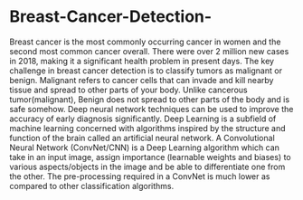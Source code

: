 # Breast-Cancer-Detection-
Breast cancer is the most commonly occurring cancer in women and the second most common cancer overall. There were over 2 million new cases in 2018, making it a significant health problem in present days.  The key challenge in breast cancer detection is to classify tumors as malignant or benign. Malignant refers to cancer cells that can invade and kill nearby tissue and spread to other parts of your body. Unlike cancerous tumor(malignant), Benign does not spread to other parts of the body and is safe somehow. Deep neural network techniques can be used to improve the accuracy of early diagnosis significantly.  Deep Learning is a subfield of machine learning concerned with algorithms inspired by the structure and function of the brain called an artificial neural network.  A Convolutional Neural Network (ConvNet/CNN) is a Deep Learning algorithm which can take in an input image, assign importance (learnable weights and biases) to various aspects/objects in the image and be able to differentiate one from the other. The pre-processing required in a ConvNet is much lower as compared to other classification algorithms.
